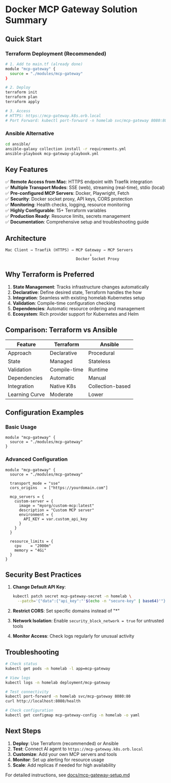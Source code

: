 # Docker MCP Gateway Solution Summary

## Quick Start

### Terraform Deployment (Recommended)
```bash
# 1. Add to main.tf (already done)
module "mcp-gateway" {
  source = "./modules/mcp-gateway"
}

# 2. Deploy
terraform init
terraform plan
terraform apply

# 3. Access
# HTTPS: https://mcp-gateway.k8s.orb.local
# Port Forward: kubectl port-forward -n homelab svc/mcp-gateway 8080:80
```

### Ansible Alternative
```bash
cd ansible/
ansible-galaxy collection install -r requirements.yml
ansible-playbook mcp-gateway-playbook.yml
```

## Key Features

✅ **Remote Access from Mac**: HTTPS endpoint with Traefik integration  
✅ **Multiple Transport Modes**: SSE (web), streaming (real-time), stdio (local)  
✅ **Pre-configured MCP Servers**: Docker, Playwright, Fetch  
✅ **Security**: Docker socket proxy, API keys, CORS protection  
✅ **Monitoring**: Health checks, logging, resource monitoring  
✅ **Highly Configurable**: 15+ Terraform variables  
✅ **Production Ready**: Resource limits, secrets management  
✅ **Documentation**: Comprehensive setup and troubleshooting guide  

## Architecture

```
Mac Client → Traefik (HTTPS) → MCP Gateway → MCP Servers
                                     ↓
                               Docker Socket Proxy
```

## Why Terraform is Preferred

1. **State Management**: Tracks infrastructure changes automatically
2. **Declarative**: Define desired state, Terraform handles the how
3. **Integration**: Seamless with existing homelab Kubernetes setup
4. **Validation**: Compile-time configuration checking
5. **Dependencies**: Automatic resource ordering and management
6. **Ecosystem**: Rich provider support for Kubernetes and Helm

## Comparison: Terraform vs Ansible

| Feature | Terraform | Ansible |
|---------|-----------|---------|
| Approach | Declarative | Procedural |
| State | Managed | Stateless |
| Validation | Compile-time | Runtime |
| Dependencies | Automatic | Manual |
| Integration | Native K8s | Collection-based |
| Learning Curve | Moderate | Lower |

## Configuration Examples

### Basic Usage
```hcl
module "mcp-gateway" {
  source = "./modules/mcp-gateway"
}
```

### Advanced Configuration
```hcl
module "mcp-gateway" {
  source = "./modules/mcp-gateway"
  
  transport_mode = "sse"
  cors_origins   = ["https://yourdomain.com"]
  
  mcp_servers = {
    custom-server = {
      image = "myorg/custom-mcp:latest"
      description = "Custom MCP server"
      environment = {
        API_KEY = var.custom_api_key
      }
    }
  }
  
  resource_limits = {
    cpu    = "2000m"
    memory = "4Gi"
  }
}
```

## Security Best Practices

1. **Change Default API Key**:
   ```bash
   kubectl patch secret mcp-gateway-secret -n homelab \
     --patch='{"data":{"api_key":"'$(echo -n "secure-key" | base64)'"}}'
   ```

2. **Restrict CORS**: Set specific domains instead of "*"

3. **Network Isolation**: Enable `security_block_network = true` for untrusted tools

4. **Monitor Access**: Check logs regularly for unusual activity

## Troubleshooting

```bash
# Check status
kubectl get pods -n homelab -l app=mcp-gateway

# View logs
kubectl logs -n homelab deployment/mcp-gateway

# Test connectivity
kubectl port-forward -n homelab svc/mcp-gateway 8080:80
curl http://localhost:8080/health

# Check configuration
kubectl get configmap mcp-gateway-config -n homelab -o yaml
```

## Next Steps

1. **Deploy**: Use Terraform (recommended) or Ansible
2. **Test**: Connect AI agent to `https://mcp-gateway.k8s.orb.local`
3. **Customize**: Add your own MCP servers and tools
4. **Monitor**: Set up alerting for resource usage
5. **Scale**: Add replicas if needed for high availability

For detailed instructions, see [docs/mcp-gateway-setup.md](docs/mcp-gateway-setup.md)